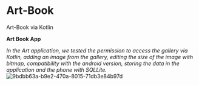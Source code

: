# Art-Book # 
Art-Book via Kotlin 


**Art Book App** 


*In the Art application, we tested the permission to access the gallery via Kotlin, 
adding an image from the gallery, editing the size of the image with bitmap, 
compatibility with the android version, storing the data in the application and the phone with SQLLite.*
![9bdbb63a-b9e2-470a-8015-71db3e84b97d](https://github.com/SonerA1/Art-Book-/assets/114054564/90a3dc49-92d0-4928-bcc9-c2e060b010e2)

